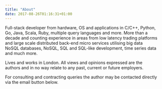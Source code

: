 ```yaml
---
title: "About"
date: 2017-08-26T01:16:31+01:00
---
```


Full-stack developer from hardware, OS and applications in C/C++, Python, Go, Java, Scala, Ruby, multiple query languages and more. More than a decade and counting experience in areas from low latency trading platforms and large scale distributed back-end micro services utilising big data NoSQL databases, NoSQL, SQL and SQL-like development, time series data and much more.

Lives and works in London. All views and opinions expressed are the authors and in no way relate to any past, current or future employers.

For consulting and contracting queries the author may be contacted directly via the email button below.
